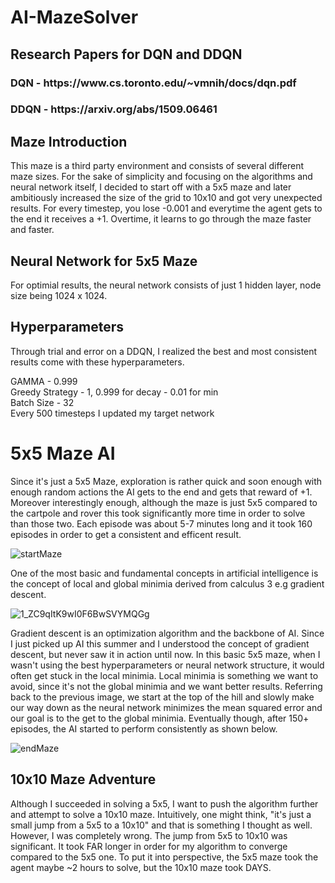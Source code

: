 # AI-MazeSolver

<h2>Research Papers for DQN and DDQN</h2>
<h3> DQN - https://www.cs.toronto.edu/~vmnih/docs/dqn.pdf</h3>
<h3> DDQN - https://arxiv.org/abs/1509.06461</h3>

<h2>Maze Introduction</h2>
<p>This maze is a third party environment and consists of several different maze sizes. For the sake of simplicity and focusing on the algorithms and neural network itself, I decided to start off with a 5x5 maze and later ambitiously increased the size of the grid to 10x10 and got very unexpected results. For every timestep, you lose -0.001 and everytime the agent gets to the end it receives a +1. Overtime, it learns to go through the maze faster and faster.</p>

<h2>Neural Network for 5x5 Maze</h2>
<p> For optimial results, the neural network consists of just 1 hidden layer, node size being 1024 x 1024.</p>

<h2>Hyperparameters</h2>
<p> Through trial and error on a DDQN, I realized the best and most consistent results come with these hyperparameters.</p>
<p>GAMMA - 0.999<br>
Greedy Strategy - 1, 0.999 for decay - 0.01 for min<br>
Batch Size - 32<br>
Every 500 timesteps I updated my target network </p>


<h1>5x5 Maze AI</h1>
<p> Since it's just a 5x5 Maze, exploration is rather quick and soon enough with enough random actions the AI gets to the end and gets that reward of +1. Moreover interestingly enough, although the maze is just 5x5 compared to the cartpole and rover this took significantly more time in order to solve than those two. Each episode was about 5-7 minutes long and it took 160 episodes in order to get a consistent and efficent result.</p>

![startMaze](https://user-images.githubusercontent.com/41172710/183312364-432fa301-1b6d-4668-b646-19d7263f1c15.gif)
<br>
<p>One of the most basic and fundamental concepts in artificial intelligence is the concept of local and global minimia derived from calculus 3 e.g gradient descent.</p>

![1_ZC9qItK9wI0F6BwSVYMQGg](https://user-images.githubusercontent.com/41172710/183312466-a919977c-80b7-47e3-af13-60ce6652e536.png)<br>

<p>Gradient descent is an optimization algorithm and the backbone of AI. Since I just picked up AI this summer and I understood the concept of gradient descent, but never saw it in action until now. In this basic 5x5 maze, when I wasn't using the best hyperparameters or neural network structure, it would often get stuck in the local minimia. Local minimia is something we want to avoid, since it's not the global minimia and we want better results. Referring back to the previous image, we start at the top of the hill and slowly make our way down as the neural network minimizes the mean squared error and our goal is to the get to the global minimia. Eventually though, after 150+ episodes, the AI started to perform consistently as shown below.</p>

![endMaze](https://user-images.githubusercontent.com/41172710/183312625-3abb30be-0ca6-43a0-9b81-cb60b256451e.gif)
<br>

<h2>10x10 Maze Adventure</h2>

<p>Although I succeeded in solving a 5x5, I want to push the algorithm further and attempt to solve a 10x10 maze. Intuitively, one might think, "it's just a small jump from a 5x5 to a 10x10" and that is something I thought as well. However, I was completely wrong. The jump from 5x5 to 10x10 was significant. It took FAR longer in order for my algorithm to converge compared to the 5x5 one. To put it into perspective, the 5x5 maze took the agent maybe ~2 hours to solve, but the 10x10 maze took DAYS. </p>

